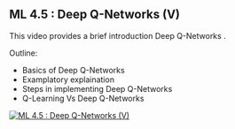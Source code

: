 ## ML 4.5 : Deep Q-Networks (V)

This video provides a brief introduction Deep Q-Networks
.

Outline:

- Basics of Deep Q-Networks
- Examplatory explaination
- Steps in implementing Deep Q-Networks
- Q-Learning Vs Deep Q-Networks

[![ML 4.5 : Deep Q-Networks (V)](<https://github.com/riyasai22/winter-of-contributing/blob/4f43c299ea69700f8853c9c31afe763d4d2bdc15/Machine_Learning/Reinforcement_Learning/Assets/dqn_(V).png>)](https://drive.google.com/file/d/1yCT7kz-IoiuJ_mdMyp6xI1qG6JudvuML/view?usp=sharing "Deep Q-Networks")
